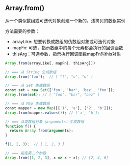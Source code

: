
## Array.from()
从一个类似数组或可迭代对象创建一个新的，浅拷贝的数组实例

方法需要的参数：
* arrayLike: 想要转换成数组的伪数组对象或可迭代对象
* mapFn: 可选，指示数组中的每个元素都会执行的回调函数
* thisArg：可选参数，指示执行回调函数mapFn时this对象
```js
Array.from(arrayLike[, mapFn[, thisArg]])

// === 从 String 生成数组
Array.from('foo');  // [ "f", "o", "o" ]

// === 从 Set 生成数组
const set = new Set(['foo', 'bar', 'baz', 'foo']);
Array.from(set); // [ "foo", "bar", "baz" ]

// === 从 Map 生成数组
const mapper = new Map([['1', 'a'], ['2', 'b']]);
Array.from(mapper.values()); // ['a', 'b'];

// === 从类数组对象（arguments）生成数组
function f() {
  return Array.from(arguments);
}

f(1, 2, 3);  // [ 1, 2, 3 ]

// === 指定第二个参数
Array.from([1, 2, 3], x => x + x); // [2, 4, 6]
```